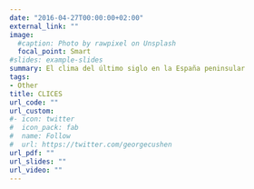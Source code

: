 ```yaml
---
date: "2016-04-27T00:00:00+02:00"
external_link: ""
image:
  #caption: Photo by rawpixel on Unsplash
  focal_point: Smart
#slides: example-slides
summary: El clima del último siglo en la España peninsular
tags:
- Other
title: CLICES
url_code: ""
url_custom:
#- icon: twitter
#  icon_pack: fab
#  name: Follow
#  url: https://twitter.com/georgecushen
url_pdf: ""
url_slides: ""
url_video: ""
---
```

